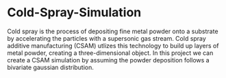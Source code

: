 # Cold-Spray-Simulation

Cold spray is the process of depositing fine metal powder onto a substrate by accelerating the particles with a supersonic gas stream. Cold spray additive manufacturing (CSAM) utlizes this technology to build up layers of metal powder, creating a three-dimensional object. In this project we can create a CSAM simulation by assuming the powder deposition follows a bivariate gaussian distribution.
